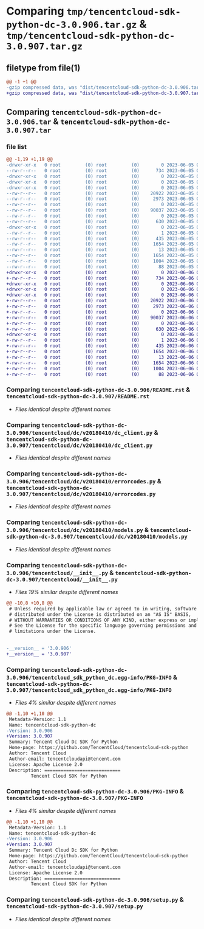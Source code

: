 # Comparing `tmp/tencentcloud-sdk-python-dc-3.0.906.tar.gz` & `tmp/tencentcloud-sdk-python-dc-3.0.907.tar.gz`

## filetype from file(1)

```diff
@@ -1 +1 @@
-gzip compressed data, was "dist/tencentcloud-sdk-python-dc-3.0.906.tar", last modified: Mon Jun  5 00:32:49 2023, max compression
+gzip compressed data, was "dist/tencentcloud-sdk-python-dc-3.0.907.tar", last modified: Tue Jun  6 02:25:04 2023, max compression
```

## Comparing `tencentcloud-sdk-python-dc-3.0.906.tar` & `tencentcloud-sdk-python-dc-3.0.907.tar`

### file list

```diff
@@ -1,19 +1,19 @@
-drwxr-xr-x   0 root         (0) root         (0)        0 2023-06-05 00:32:49.000000 tencentcloud-sdk-python-dc-3.0.906/
--rw-r--r--   0 root         (0) root         (0)      734 2023-06-05 00:32:49.000000 tencentcloud-sdk-python-dc-3.0.906/README.rst
-drwxr-xr-x   0 root         (0) root         (0)        0 2023-06-05 00:32:49.000000 tencentcloud-sdk-python-dc-3.0.906/tencentcloud/
-drwxr-xr-x   0 root         (0) root         (0)        0 2023-06-05 00:32:49.000000 tencentcloud-sdk-python-dc-3.0.906/tencentcloud/dc/
-drwxr-xr-x   0 root         (0) root         (0)        0 2023-06-05 00:32:49.000000 tencentcloud-sdk-python-dc-3.0.906/tencentcloud/dc/v20180410/
--rw-r--r--   0 root         (0) root         (0)    20922 2023-06-05 00:32:49.000000 tencentcloud-sdk-python-dc-3.0.906/tencentcloud/dc/v20180410/dc_client.py
--rw-r--r--   0 root         (0) root         (0)     2973 2023-06-05 00:32:49.000000 tencentcloud-sdk-python-dc-3.0.906/tencentcloud/dc/v20180410/errorcodes.py
--rw-r--r--   0 root         (0) root         (0)        0 2023-06-05 00:32:49.000000 tencentcloud-sdk-python-dc-3.0.906/tencentcloud/dc/v20180410/__init__.py
--rw-r--r--   0 root         (0) root         (0)    90037 2023-06-05 00:32:49.000000 tencentcloud-sdk-python-dc-3.0.906/tencentcloud/dc/v20180410/models.py
--rw-r--r--   0 root         (0) root         (0)        0 2023-06-05 00:32:49.000000 tencentcloud-sdk-python-dc-3.0.906/tencentcloud/dc/__init__.py
--rw-r--r--   0 root         (0) root         (0)      630 2023-06-05 00:32:49.000000 tencentcloud-sdk-python-dc-3.0.906/tencentcloud/__init__.py
-drwxr-xr-x   0 root         (0) root         (0)        0 2023-06-05 00:32:49.000000 tencentcloud-sdk-python-dc-3.0.906/tencentcloud_sdk_python_dc.egg-info/
--rw-r--r--   0 root         (0) root         (0)        1 2023-06-05 00:32:49.000000 tencentcloud-sdk-python-dc-3.0.906/tencentcloud_sdk_python_dc.egg-info/dependency_links.txt
--rw-r--r--   0 root         (0) root         (0)      435 2023-06-05 00:32:49.000000 tencentcloud-sdk-python-dc-3.0.906/tencentcloud_sdk_python_dc.egg-info/SOURCES.txt
--rw-r--r--   0 root         (0) root         (0)     1654 2023-06-05 00:32:49.000000 tencentcloud-sdk-python-dc-3.0.906/tencentcloud_sdk_python_dc.egg-info/PKG-INFO
--rw-r--r--   0 root         (0) root         (0)       13 2023-06-05 00:32:49.000000 tencentcloud-sdk-python-dc-3.0.906/tencentcloud_sdk_python_dc.egg-info/top_level.txt
--rw-r--r--   0 root         (0) root         (0)     1654 2023-06-05 00:32:49.000000 tencentcloud-sdk-python-dc-3.0.906/PKG-INFO
--rw-r--r--   0 root         (0) root         (0)     1004 2023-06-05 00:32:49.000000 tencentcloud-sdk-python-dc-3.0.906/setup.py
--rw-r--r--   0 root         (0) root         (0)       88 2023-06-05 00:32:49.000000 tencentcloud-sdk-python-dc-3.0.906/setup.cfg
+drwxr-xr-x   0 root         (0) root         (0)        0 2023-06-06 02:25:04.000000 tencentcloud-sdk-python-dc-3.0.907/
+-rw-r--r--   0 root         (0) root         (0)      734 2023-06-06 02:25:03.000000 tencentcloud-sdk-python-dc-3.0.907/README.rst
+drwxr-xr-x   0 root         (0) root         (0)        0 2023-06-06 02:25:04.000000 tencentcloud-sdk-python-dc-3.0.907/tencentcloud/
+drwxr-xr-x   0 root         (0) root         (0)        0 2023-06-06 02:25:04.000000 tencentcloud-sdk-python-dc-3.0.907/tencentcloud/dc/
+drwxr-xr-x   0 root         (0) root         (0)        0 2023-06-06 02:25:04.000000 tencentcloud-sdk-python-dc-3.0.907/tencentcloud/dc/v20180410/
+-rw-r--r--   0 root         (0) root         (0)    20922 2023-06-06 02:25:03.000000 tencentcloud-sdk-python-dc-3.0.907/tencentcloud/dc/v20180410/dc_client.py
+-rw-r--r--   0 root         (0) root         (0)     2973 2023-06-06 02:25:03.000000 tencentcloud-sdk-python-dc-3.0.907/tencentcloud/dc/v20180410/errorcodes.py
+-rw-r--r--   0 root         (0) root         (0)        0 2023-06-06 02:25:03.000000 tencentcloud-sdk-python-dc-3.0.907/tencentcloud/dc/v20180410/__init__.py
+-rw-r--r--   0 root         (0) root         (0)    90037 2023-06-06 02:25:03.000000 tencentcloud-sdk-python-dc-3.0.907/tencentcloud/dc/v20180410/models.py
+-rw-r--r--   0 root         (0) root         (0)        0 2023-06-06 02:25:03.000000 tencentcloud-sdk-python-dc-3.0.907/tencentcloud/dc/__init__.py
+-rw-r--r--   0 root         (0) root         (0)      630 2023-06-06 02:25:03.000000 tencentcloud-sdk-python-dc-3.0.907/tencentcloud/__init__.py
+drwxr-xr-x   0 root         (0) root         (0)        0 2023-06-06 02:25:04.000000 tencentcloud-sdk-python-dc-3.0.907/tencentcloud_sdk_python_dc.egg-info/
+-rw-r--r--   0 root         (0) root         (0)        1 2023-06-06 02:25:04.000000 tencentcloud-sdk-python-dc-3.0.907/tencentcloud_sdk_python_dc.egg-info/dependency_links.txt
+-rw-r--r--   0 root         (0) root         (0)      435 2023-06-06 02:25:04.000000 tencentcloud-sdk-python-dc-3.0.907/tencentcloud_sdk_python_dc.egg-info/SOURCES.txt
+-rw-r--r--   0 root         (0) root         (0)     1654 2023-06-06 02:25:04.000000 tencentcloud-sdk-python-dc-3.0.907/tencentcloud_sdk_python_dc.egg-info/PKG-INFO
+-rw-r--r--   0 root         (0) root         (0)       13 2023-06-06 02:25:04.000000 tencentcloud-sdk-python-dc-3.0.907/tencentcloud_sdk_python_dc.egg-info/top_level.txt
+-rw-r--r--   0 root         (0) root         (0)     1654 2023-06-06 02:25:04.000000 tencentcloud-sdk-python-dc-3.0.907/PKG-INFO
+-rw-r--r--   0 root         (0) root         (0)     1004 2023-06-06 02:25:03.000000 tencentcloud-sdk-python-dc-3.0.907/setup.py
+-rw-r--r--   0 root         (0) root         (0)       88 2023-06-06 02:25:04.000000 tencentcloud-sdk-python-dc-3.0.907/setup.cfg
```

### Comparing `tencentcloud-sdk-python-dc-3.0.906/README.rst` & `tencentcloud-sdk-python-dc-3.0.907/README.rst`

 * *Files identical despite different names*

### Comparing `tencentcloud-sdk-python-dc-3.0.906/tencentcloud/dc/v20180410/dc_client.py` & `tencentcloud-sdk-python-dc-3.0.907/tencentcloud/dc/v20180410/dc_client.py`

 * *Files identical despite different names*

### Comparing `tencentcloud-sdk-python-dc-3.0.906/tencentcloud/dc/v20180410/errorcodes.py` & `tencentcloud-sdk-python-dc-3.0.907/tencentcloud/dc/v20180410/errorcodes.py`

 * *Files identical despite different names*

### Comparing `tencentcloud-sdk-python-dc-3.0.906/tencentcloud/dc/v20180410/models.py` & `tencentcloud-sdk-python-dc-3.0.907/tencentcloud/dc/v20180410/models.py`

 * *Files identical despite different names*

### Comparing `tencentcloud-sdk-python-dc-3.0.906/tencentcloud/__init__.py` & `tencentcloud-sdk-python-dc-3.0.907/tencentcloud/__init__.py`

 * *Files 19% similar despite different names*

```diff
@@ -10,8 +10,8 @@
 # Unless required by applicable law or agreed to in writing, software
 # distributed under the License is distributed on an "AS IS" BASIS,
 # WITHOUT WARRANTIES OR CONDITIONS OF ANY KIND, either express or implied.
 # See the License for the specific language governing permissions and
 # limitations under the License.
 
 
-__version__ = '3.0.906'
+__version__ = '3.0.907'
```

### Comparing `tencentcloud-sdk-python-dc-3.0.906/tencentcloud_sdk_python_dc.egg-info/PKG-INFO` & `tencentcloud-sdk-python-dc-3.0.907/tencentcloud_sdk_python_dc.egg-info/PKG-INFO`

 * *Files 4% similar despite different names*

```diff
@@ -1,10 +1,10 @@
 Metadata-Version: 1.1
 Name: tencentcloud-sdk-python-dc
-Version: 3.0.906
+Version: 3.0.907
 Summary: Tencent Cloud Dc SDK for Python
 Home-page: https://github.com/TencentCloud/tencentcloud-sdk-python
 Author: Tencent Cloud
 Author-email: tencentcloudapi@tencent.com
 License: Apache License 2.0
 Description: ============================
         Tencent Cloud SDK for Python
```

### Comparing `tencentcloud-sdk-python-dc-3.0.906/PKG-INFO` & `tencentcloud-sdk-python-dc-3.0.907/PKG-INFO`

 * *Files 4% similar despite different names*

```diff
@@ -1,10 +1,10 @@
 Metadata-Version: 1.1
 Name: tencentcloud-sdk-python-dc
-Version: 3.0.906
+Version: 3.0.907
 Summary: Tencent Cloud Dc SDK for Python
 Home-page: https://github.com/TencentCloud/tencentcloud-sdk-python
 Author: Tencent Cloud
 Author-email: tencentcloudapi@tencent.com
 License: Apache License 2.0
 Description: ============================
         Tencent Cloud SDK for Python
```

### Comparing `tencentcloud-sdk-python-dc-3.0.906/setup.py` & `tencentcloud-sdk-python-dc-3.0.907/setup.py`

 * *Files identical despite different names*


